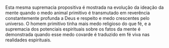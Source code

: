 ﻿Esta mesma supremacia propositiva é mostrada na evolução da ideação da mente quando o medo animal primitivo é transmutado em  reverência constantemente profunda a Deus e respeito e medo crescentes pelo universo. O homem primitivo tinha mais medo religioso do que fé, e a supremacia dos potenciais espirituais sobre os fatos da mente é demonstrada quando esse medo covarde é traduzido em fé viva nas realidades espirituais.